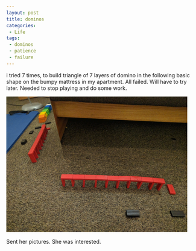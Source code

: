 ```yaml
---
layout: post
title: dominos
categories:
 - Life
tags:
 - dominos
 - patience
 - failure
---
```


i tried 7 times, to build triangle of 7 layers of domino in the
following basic shape on the bumpy mattress in my apartment. All failed.
Will have to try later. Needed to stop playing and do some work.

<img src="/images/dominos.gif" width="480">

Sent her pictures. She was interested.


